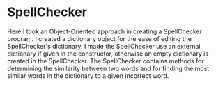 # SpellChecker
Here I took an Object-Oriented approach in creating a SpellChecker program. I created a dictionary object for the ease of editing the SpellChecker's dictionary.
I made the SpellChecker use an external dictionary if given in the constructor, otherwise an empty dictionary is created in the SpellChecker.
The SpellChecker contains methods for determining the similarity between two words and for finding the most similar words in the dictionary to a given incorrect word.
